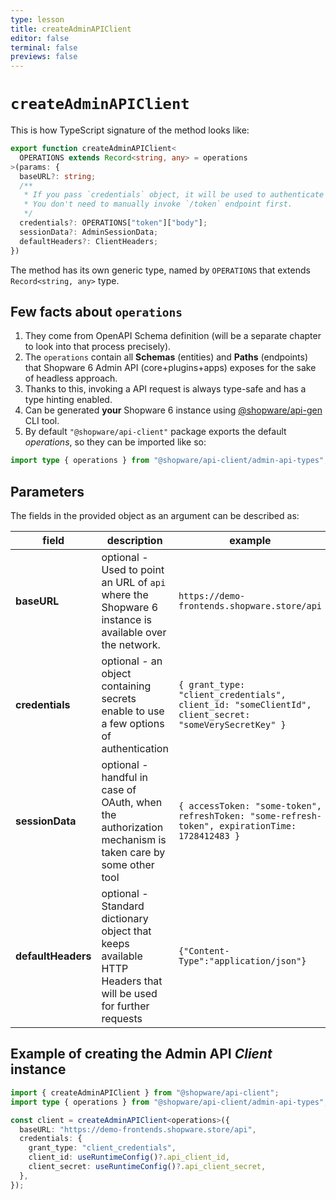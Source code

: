 ```yaml
---
type: lesson
title: createAdminAPIClient
editor: false
terminal: false
previews: false
---
```


# `createAdminAPIClient`

This is how TypeScript signature of the method looks like:

```ts
export function createAdminAPIClient<
  OPERATIONS extends Record<string, any> = operations
>(params: {
  baseURL?: string;
  /**
   * If you pass `credentials` object, it will be used to authenticate the client whenever session expires.
   * You don't need to manually invoke `/token` endpoint first.
   */
  credentials?: OPERATIONS["token"]["body"];
  sessionData?: AdminSessionData;
  defaultHeaders?: ClientHeaders;
})
```

The method has its own generic type, named by `OPERATIONS` that extends `Record<string, any>` type.

## Few facts about `operations`

1. They come from OpenAPI Schema definition (will be a separate chapter to look into that process precisely).
2. The `operations` contain all **Schemas** (entities) and **Paths** (endpoints) that Shopware 6 Admin API (core+plugins+apps) exposes for the sake of headless approach.
3. Thanks to this, invoking a API request is always type-safe and has a type hinting enabled.
4. Can be generated **your** Shopware 6 instance using [@shopware/api-gen](https://www.npmjs.com/package/@shopware/api-gen) CLI tool.
5. By default `"@shopware/api-client"` package exports the default _operations_, so they can be imported like so:

  ```ts
  import type { operations } from "@shopware/api-client/admin-api-types";
  ```

## Parameters

The fields in the provided object as an argument can be described as:

| field      | description | example |
| ----------- | ----------- | --- |
| **baseURL**      | optional - Used to point an URL of `api` where the Shopware 6 instance is available over the network.       | `https://demo-frontends.shopware.store/api`  |
| **credentials**  |  optional - an object containing secrets enable to use a few options of authentication | `{ grant_type: "client_credentials", client_id: "someClientId", client_secret: "someVerySecretKey" } ` |
| **sessionData**  |    optional - handful in case of OAuth, when the authorization mechanism is taken care by some other tool | `{ accessToken: "some-token", refreshToken: "some-refresh-token", expirationTime: 1728412483 }`  |
| **defaultHeaders**   | optional - Standard dictionary object that keeps available HTTP Headers that will be used for further requests | `{"Content-Type":"application/json"}`  |


## Example of creating the Admin API _Client_ instance

```ts
import { createAdminAPIClient } from "@shopware/api-client";
import type { operations } from "@shopware/api-client/admin-api-types";

const client = createAdminAPIClient<operations>({
  baseURL: "https://demo-frontends.shopware.store/api",
  credentials: {
    grant_type: "client_credentials",
    client_id: useRuntimeConfig()?.api_client_id,
    client_secret: useRuntimeConfig()?.api_client_secret,
  },
});
```